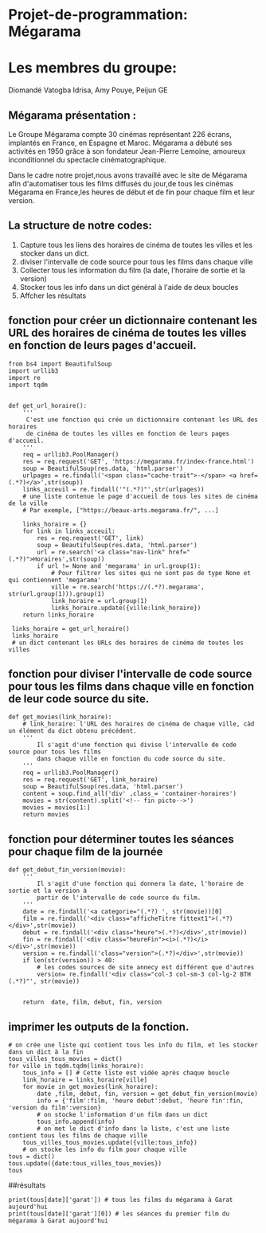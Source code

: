 # Projet-de-programmation: Mégarama
# Les membres du groupe: 
Diomandé Vatogba Idrisa,
Amy Pouye,
Peijun GE

## Mégarama présentation :
Le Groupe Mégarama compte 30 cinémas représentant 226 écrans, implantés en France, en Espagne et Maroc.
Mégarama a débuté ses activités en 1950 grâce à son fondateur Jean-Pierre Lemoine, amoureux inconditionnel du spectacle cinématographique.

Dans le cadre notre projet,nous avons travaillé avec le site de Mégarama afin d'automatiser tous les films diffusés du jour,de tous les cinémas Mégarama en France,les heures de début et de fin pour chaque film et leur version.

## La structure de notre codes: 
   1. Capture tous les liens des horaires de cinéma de toutes les villes et les stocker dans un dict. 
   2. diviser l'intervalle de code source pour tous les films dans chaque ville 
   3. Collecter tous les information du film (la date, l'horaire de sortie et la version)
   4. Stocker tous les info dans un dict général à l'aide de deux boucles
   5. Affcher les résultats

## fonction pour créer un dictionnaire contenant les URL des horaires de cinéma de toutes les villes en fonction de leurs pages d'accueil. 

    from bs4 import BeautifulSoup
    import urllib3
    import re
    import tqdm


    def get_url_horaire():
        '''
         C'est une fonction qui crée un dictionnaire contenant les URL des horaires 
         de cinéma de toutes les villes en fonction de leurs pages d'accueil. 
        '''
        req = urllib3.PoolManager()
        res = req.request('GET', 'https://megarama.fr/index-france.html')
        soup = BeautifulSoup(res.data, 'html.parser')
        urlpages = re.findall('<span class="cache-trait">-</span> <a href=(.*?)</a>',str(soup))
        links_acceuil = re.findall('"(.*?)"',str(urlpages)) 
        # une liste contenue le page d'accueil de tous les sites de cinéma de la ville
        # Par exemple, ["https://beaux-arts.megarama.fr/", ...]

        links_horaire = {}
        for link in links_acceuil:
            res = req.request('GET', link)
            soup = BeautifulSoup(res.data, 'html.parser')
            url = re.search('<a class="nav-link" href="(.*?)">Horaires',str(soup))
            if url != None and 'megarama' in url.group(1):
                # Pour filtrer les sites qui ne sont pas de type None et qui contiennent 'megarama'
                ville = re.search('https://(.*?).megarama', str(url.group(1))).group(1)
                link_horaire = url.group(1)
                links_horaire.update({ville:link_horaire})
        return links_horaire
     
     links_horaire = get_url_horaire()
     links_horaire
     # un dict contenant les URLs des horaires de cinéma de toutes les villes


## fonction pour diviser l'intervalle de code source pour tous les films dans chaque ville en fonction de leur code source du site.

    def get_movies(link_horaire): 
        # link_horaire: l'URL des horaires de cinéma de chaque ville, càd un élément du dict obtenu précédent.
        '''
            Il s'agit d'une fonction qui divise l'intervalle de code source pour tous les films 
            dans chaque ville en fonction du code source du site.
        '''
        req = urllib3.PoolManager()
        res = req.request('GET', link_horaire)
        soup = BeautifulSoup(res.data, 'html.parser')
        content = soup.find_all('div' ,class_= 'container-horaires')
        movies = str(content).split('<!-- fin picto-->')
        movies = movies[1:]
        return movies


## fonction pour déterminer toutes les séances pour chaque film de la journée 
    def get_debut_fin_version(movie):
        '''
            Il s'agit d'une fonction qui donnera la date, l'horaire de sortie et la version à 
            partir de l'intervalle de code source du film.
        '''
        date = re.findall('<a categorie="(.*?) ', str(movie))[0]
        film = re.findall('<div class="afficheTitre fittext1">(.*?)</div>',str(movie))
        debut = re.findall('<div class="heure">(.*?)</div>',str(movie))
        fin = re.findall('<div class="heureFin"><i>(.*?)</i></div>',str(movie))
        version = re.findall('class="version">(.*?)</div>',str(movie))
        if len(str(version)) > 40:
            # les codes sources de site annecy est différent que d'autres
            version= re.findall('<div class="col-3 col-sm-3 col-lg-2 BTH (.*?)"', str(movie))


        return  date, film, debut, fin, version

   
    
    
   ## imprimer les outputs de la fonction.
   
    # on crée une liste qui contient tous les info du film, et les stocker dans un dict à la fin
    tous_villes_tous_movies = dict()
    for ville in tqdm.tqdm(links_horaire):
        tous_info = [] # Cette liste est vidée après chaque boucle 
        link_horaire = links_horaire[ville]
        for movie in get_movies(link_horaire):
            date ,film, debut, fin, version = get_debut_fin_version(movie)
            info = {'film':film, 'heure debut':debut, 'heure fin':fin, 'version du film':version}
            # on stocke l'information d'un film dans un dict 
            tous_info.append(info)
            # on met le dict d'info dans la liste, c'est une liste contient tous les films de chaque ville
        tous_villes_tous_movies.update({ville:tous_info})
        # on stocke les info du film pour chaque ville      
    tous = dict()
    tous.update({date:tous_villes_tous_movies})
    tous

   ##résultats 
   
    print(tous[date]['garat']) # tous les films du mégarama à Garat aujourd'hui
    print(tous[date]['garat'][0]) # les séances du premier film du mégarama à Garat aujourd'hui





